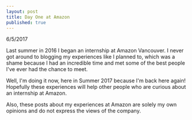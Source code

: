 ```yaml
---
layout: post
title: Day One at Amazon
published: true
---
```


6/5/2017


Last summer in 2016 I began an internship at Amazon Vancouver. I never got around to blogging my experiences like I planned to, which was a shame because I had an incredible time and met some of the best people I've ever had the chance to meet.

Well, I'm doing it now, here in Summer 2017 because I'm back here again! Hopefully these experiences will help other people who are curious about an internship at Amazon. 

Also, these posts about my experiences at Amazon are solely my own opinions and do not express the views of the company.


